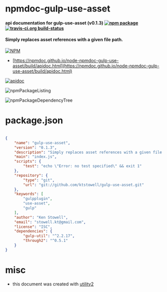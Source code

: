 # npmdoc-gulp-use-asset

#### api documentation for  gulp-use-asset (v0.1.3)  [![npm package](https://img.shields.io/npm/v/npmdoc-gulp-use-asset.svg?style=flat-square)](https://www.npmjs.org/package/npmdoc-gulp-use-asset) [![travis-ci.org build-status](https://api.travis-ci.org/npmdoc/node-npmdoc-gulp-use-asset.svg)](https://travis-ci.org/npmdoc/node-npmdoc-gulp-use-asset)

#### Simply replaces asset references with a given file path.

[![NPM](https://nodei.co/npm/gulp-use-asset.png?downloads=true&downloadRank=true&stars=true)](https://www.npmjs.com/package/gulp-use-asset)

- [https://npmdoc.github.io/node-npmdoc-gulp-use-asset/build/apidoc.html](https://npmdoc.github.io/node-npmdoc-gulp-use-asset/build/apidoc.html)

[![apidoc](https://npmdoc.github.io/node-npmdoc-gulp-use-asset/build/screenCapture.buildCi.browser.%252Ftmp%252Fbuild%252Fapidoc.html.png)](https://npmdoc.github.io/node-npmdoc-gulp-use-asset/build/apidoc.html)

![npmPackageListing](https://npmdoc.github.io/node-npmdoc-gulp-use-asset/build/screenCapture.npmPackageListing.svg)

![npmPackageDependencyTree](https://npmdoc.github.io/node-npmdoc-gulp-use-asset/build/screenCapture.npmPackageDependencyTree.svg)



# package.json

```json

{
    "name": "gulp-use-asset",
    "version": "0.1.3",
    "description": "Simply replaces asset references with a given file path.",
    "main": "index.js",
    "scripts": {
        "test": "echo \"Error: no test specified\" && exit 1"
    },
    "repository": {
        "type": "git",
        "url": "git://github.com/ktstowell/gulp-use-asset.git"
    },
    "keywords": [
        "gulpplugin",
        "use-asset",
        "gulp"
    ],
    "author": "Ken Stowell",
    "email": "stowell.kt@gmail.com",
    "license": "ISC",
    "dependencies": {
        "gulp-util": "^2.2.17",
        "through2": "^0.5.1"
    }
}
```



# misc
- this document was created with [utility2](https://github.com/kaizhu256/node-utility2)
